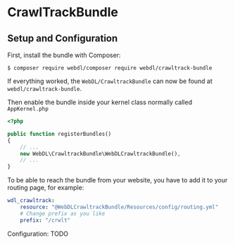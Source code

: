 CrawlTrackBundle
================

Setup and Configuration
-----------------------

First, install the bundle with Composer:

``` shell
$ composer require webdl/composer require webdl/crawltrack-bundle
```

If everything worked, the ``WebDL/CrawltrackBundle`` can now be found
at ``webdl/crawltrack-bundle``.


Then enable the bundle inside your kernel class normally called `AppKernel.php`

``` php
<?php

public function registerBundles()
{
    // ...
    new WebDL\CrawltrackBundle\WebDLCrawltrackBundle(),
    // ...
}
```

To be able to reach the bundle from your website, you have to add it to your routing page, for example:
``` yaml
wdl_crawltrack:
    resource: "@WebDLCrawltrackBundle/Resources/config/routing.yml"
    # Change prefix as you like
    prefix: "/crwlt"
```

Configuration: TODO

